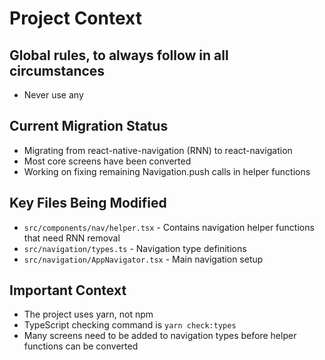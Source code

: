 # Project Context
## Global rules, to always follow in all circumstances
- Never use any

## Current Migration Status

- Migrating from react-native-navigation (RNN) to react-navigation
- Most core screens have been converted
- Working on fixing remaining Navigation.push calls in helper functions

## Key Files Being Modified

- `src/components/nav/helper.tsx` - Contains navigation helper functions that need RNN removal
- `src/navigation/types.ts` - Navigation type definitions
- `src/navigation/AppNavigator.tsx` - Main navigation setup

## Important Context

- The project uses yarn, not npm
- TypeScript checking command is `yarn check:types`
- Many screens need to be added to navigation types before helper functions can be converted